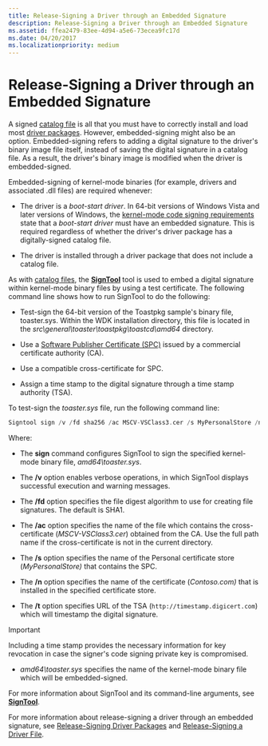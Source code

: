 ```yaml
---
title: Release-Signing a Driver through an Embedded Signature
description: Release-Signing a Driver through an Embedded Signature
ms.assetid: ffea2479-83ee-4d94-a5e6-73ecea9fc17d
ms.date: 04/20/2017
ms.localizationpriority: medium
---
```


# Release-Signing a Driver through an Embedded Signature

A signed [catalog file](catalog-files.md) is all that you must have to correctly install and load most [driver packages](driver-packages.md). However, embedded-signing might also be an option. Embedded-signing refers to adding a digital signature to the driver's binary image file itself, instead of saving the digital signature in a catalog file. As a result, the driver's binary image is modified when the driver is embedded-signed.

Embedded-signing of kernel-mode binaries (for example, drivers and associated .dll files) are required whenever:

- The driver is a *boot-start driver*. In 64-bit versions of Windows Vista and later versions of Windows, the [kernel-mode code signing requirements](kernel-mode-code-signing-requirements--windows-vista-and-later-.md) state that a *boot-start driver* must have an embedded signature. This is required regardless of whether the driver's driver package has a digitally-signed catalog file.

- The driver is installed through a driver package that does not include a catalog file.

As with [catalog files](catalog-files.md), the [**SignTool**](../devtest/signtool.md) tool is used to embed a digital signature within kernel-mode binary files by using a test certificate. The following command line shows how to run SignTool to do the following:

- Test-sign the 64-bit version of the Toastpkg sample's binary file, toaster.sys. Within the WDK installation directory, this file is located in the *src\\general\\toaster\\toastpkg\\toastcd\\amd64* directory.

- Use a [Software Publisher Certificate (SPC)](software-publisher-certificate.md) issued by a commercial certificate authority (CA).

- Use a compatible cross-certificate for SPC.

- Assign a time stamp to the digital signature through a time stamp authority (TSA).

To test-sign the *toaster.sys* file, run the following command line:

```cpp
Signtool sign /v /fd sha256 /ac MSCV-VSClass3.cer /s MyPersonalStore /n contoso.com /t http://timestamp.digicert.com amd64\toaster.sys
```

Where:

- The **sign** command configures SignTool to sign the specified kernel-mode binary file, *amd64\\toaster.sys*.

- The **/v** option enables verbose operations, in which SignTool displays successful execution and warning messages.

- The **/fd** option specifies the file digest algorithm to use for creating file signatures. The default is SHA1.

- The **/ac** option specifies the name of the file which contains the cross-certificate (*MSCV-VSClass3.cer*) obtained from the CA. Use the full path name if the cross-certificate is not in the current directory.

- The **/s** option specifies the name of the Personal certificate store (*MyPersonalStore)* that contains the SPC.

- The **/n** option specifies the name of the certificate (*Contoso.com)* that is installed in the specified certificate store.

- The **/t** option specifies URL of the TSA (`http://timestamp.digicert.com`) which will timestamp the digital signature.

>[!IMPORTANT]
>Including a time stamp provides the necessary information for key revocation in case the signer's code signing private key is compromised.

- *amd64\\toaster.sys* specifies the name of the kernel-mode binary file which will be embedded-signed.

For more information about SignTool and its command-line arguments, see [**SignTool**](../devtest/signtool.md).

For more information about release-signing a driver through an embedded signature, see [Release-Signing Driver Packages](release-signing-driver-packages.md) and [Release-Signing a Driver File](release-signing-a-driver-file.md).